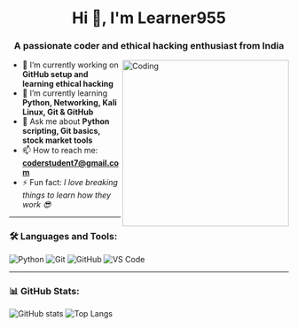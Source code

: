 <h1 align="center">Hi 👋, I'm Learner955</h1>
<h3 align="center">A passionate coder and ethical hacking enthusiast from India</h3>

<img align="right" alt="Coding" width="300" src="https://media.giphy.com/media/qgQUggAC3Pfv687qPC/giphy.gif" />

- 🔭 I’m currently working on **GitHub setup and learning ethical hacking**
- 🌱 I’m currently learning **Python, Networking, Kali Linux, Git & GitHub**
- 💬 Ask me about **Python scripting, Git basics, stock market tools**
- 📫 How to reach me: **coderstudent7@gmail.com**
- ⚡ Fun fact: *I love breaking things to learn how they work 😎*

---

### 🛠️ Languages and Tools:
![Python](https://img.shields.io/badge/-Python-333333?style=flat&logo=python)
![Git](https://img.shields.io/badge/-Git-333333?style=flat&logo=git)
![GitHub](https://img.shields.io/badge/-GitHub-333333?style=flat&logo=github)
![VS Code](https://img.shields.io/badge/-VS%20Code-333333?style=flat&logo=visual-studio-code)

---

### 📊 GitHub Stats:
![GitHub stats](https://github-readme-stats.vercel.app/api?username=Learner955&show_icons=true&theme=radical)
![Top Langs](https://github-readme-stats.vercel.app/api/top-langs/?username=Learner955&layout=compact&theme=tokyonight)
